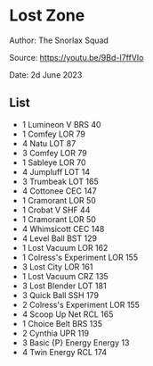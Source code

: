 # Lost Zone

Author: The Snorlax Squad

Source: <https://youtu.be/9Bd-I7ffVIo>

Date: 2d June 2023

## List

* 1 Lumineon V BRS 40
* 1 Comfey LOR 79
* 4 Natu LOT 87
* 3 Comfey LOR 79
* 1 Sableye LOR 70
* 4 Jumpluff LOT 14
* 3 Trumbeak LOT 165
* 4 Cottonee CEC 147
* 1 Cramorant LOR 50
* 1 Crobat V SHF 44
* 1 Cramorant LOR 50
* 4 Whimsicott CEC 148
* 4 Level Ball BST 129
* 1 Lost Vacuum LOR 162
* 1 Colress's Experiment LOR 155
* 3 Lost City LOR 161
* 1 Lost Vacuum CRZ 135
* 3 Lost Blender LOT 181
* 3 Quick Ball SSH 179
* 2 Colress's Experiment LOR 155
* 4 Scoop Up Net RCL 165
* 1 Choice Belt BRS 135
* 2 Cynthia UPR 119
* 3 Basic {P} Energy Energy 13
* 4 Twin Energy RCL 174
